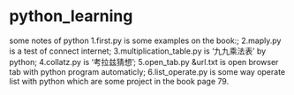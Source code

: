 # python_learning
some notes of python
1.first.py is some examples on the book:<AUTOMATE THE BORING STUFF WITH PYTHON>;
2.maply.py is a test of connect internet;
3.multiplication_table.py is ‘九九乘法表’ by python;
4.collatz.py is ‘考拉兹猜想’;
5.open_tab.py &url.txt is open browser tab with python program automaticly;
6.list_operate.py is some way operate list with python which are some project in the book page 79.

  

